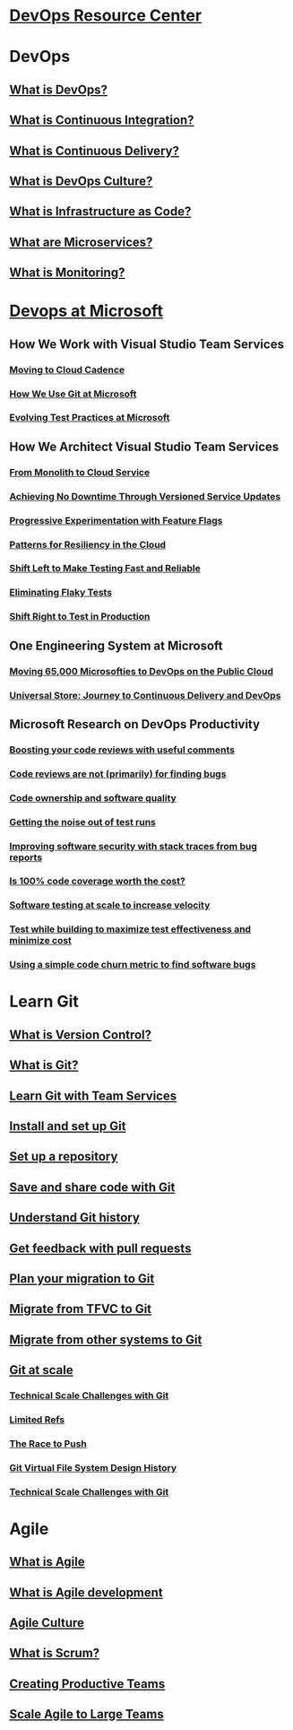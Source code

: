 # [DevOps Resource Center](index.md)
# DevOps
## [What is DevOps?](learn/what-is-devops.md)
## [What is Continuous Integration?](learn/what-is-continuous-integration.md)
## [What is Continuous Delivery?](learn/what-is-continuous-delivery.md)
## [What is DevOps Culture?](learn/what-is-devops-culture.md)
## [What is Infrastructure as Code?](learn/what-is-infrastructure-as-code.md)
## [What are Microservices?](learn/what-are-microservices.md)
## [What is Monitoring?](learn/what-is-monitoring.md)
# [Devops at Microsoft](learn/devops-at-microsoft.md)
## How We Work with Visual Studio Team Services
### [Moving to Cloud Cadence](learn/moving-cloud-cadence.md)
### [How We Use Git at Microsoft](learn/use-git-microsoft.md)
### [Evolving Test Practices at Microsoft](learn/evolving-test-practices-microsoft.md)
## How We Architect Visual Studio Team Services
### [From Monolith to Cloud Service](learn/monolith-cloud-service.md)
### [Achieving No Downtime Through Versioned Service Updates](learn/achieving-no-downtime-versioned-service-updates.md)
### [Progressive Experimentation with Feature Flags](learn/progressive-experimentation-feature-flags.md)
### [Patterns for Resiliency in the Cloud](learn/patterns-resiliency-cloud.md)
### [Shift Left to Make Testing Fast and Reliable](learn/shift-left-make-testing-fast-reliable.md)
### [Eliminating Flaky Tests](learn/eliminating-flaky-tests.md)
### [Shift Right to Test in Production](learn/shift-right-test-production.md)
## One Engineering System at Microsoft
### [Moving 65,000 Microsofties to DevOps on the Public Cloud](learn/moving-65000-microsofties-devops-public-cloud.md)
### [Universal Store: Journey to Continuous Delivery and DevOps](learn/universal-store-journey-continuous-delivery-devops.md)
## Microsoft Research on DevOps Productivity
### [Boosting your code reviews with useful comments](learn/boosting-code-reviews-useful-comments.md)
### [Code reviews are not (primarily) for finding bugs](learn/code-reviews-not-primarily-finding-bugs.md)
### [Code ownership and software quality](learn/code-ownership-software-quality.md)
### [Getting the noise out of test runs](learn/getting-noise-test-runs.md)
### [Improving software security with stack traces from bug reports](learn/improving-software-security-stack-traces-bug-reports.md)
### [Is 100% code coverage worth the cost?](learn/100-code-coverage-worth-cost.md)
### [Software testing at scale to increase velocity](learn/software-testing-scale-increase-velocity.md)
### [Test while building to maximize test effectiveness and minimize cost](learn/test-building-maximize-test-effectiveness-minimize-cost.md)
### [Using a simple code churn metric to find software bugs](learn/using-simple-code-churn-metric-find-software-bugs.md)
# Learn Git
## [What is Version Control?](learn/what-is-version-control.md)
## [What is Git?](learn/what-is-git.md)
## [Learn Git with Team Services](learn/learn-git-with-team-services.md)
## [Install and set up Git](learn/install-and-set-up-git.md)
## [Set up a repository](learn/set-up-a-git-repository.md)
## [Save and share code with Git](learn/git-share-code.md)
## [Understand Git history](learn/understand-git-history.md)
## [Get feedback with pull requests](learn/git-pull-requests.md)
## [Plan your migration to Git](learn/centralized-to-git.md)
## [Migrate from TFVC to Git](learn/migrate-from-tfvc-to-git.md)
## [Migrate from other systems to Git](learn/migrate-other-systems-to-git.md)
## [Git at scale](learn/git-at-scale.md)
### [Technical Scale Challenges with Git](learn/technical-scale-challenges.md)
### [Limited Refs](learn/limited-refs.md)
### [The Race to Push](learn/race-to-push.md)
### [Git Virtual File System Design History](learn/gvfs-design-history.md)
### [Technical Scale Challenges with Git](learn/gvfs-architecture.md)

# Agile
## [What is Agile](learn/what-is-agile.md)
## [What is Agile development](learn/what-is-agile-development.md)
## [Agile Culture](learn/agile-culture.md)
## [What is Scrum?](learn/what-is-scrum.md)
## [Creating Productive Teams](learn/productive-teams.md)
## [Scale Agile to Large Teams](learn/scale-agile-large-teams.md)